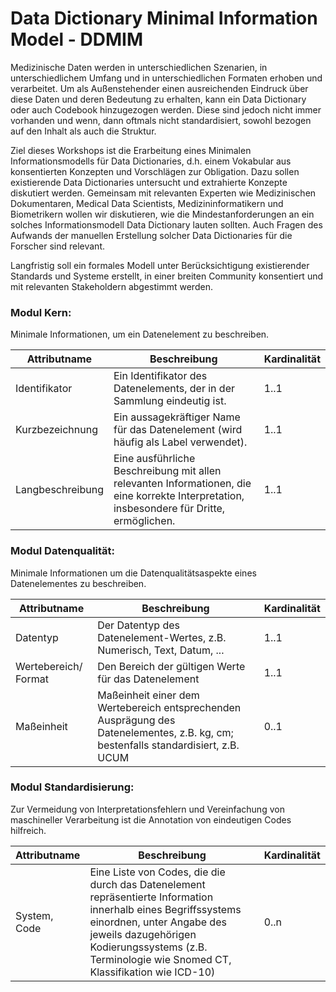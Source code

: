 # Data Dictionary Minimal Information Model - DDMIM
Medizinische Daten werden in unterschiedlichen Szenarien, in unterschiedlichem Umfang und in unterschiedlichen Formaten erhoben und verarbeitet. Um als Außenstehender einen ausreichenden Eindruck über diese Daten und deren Bedeutung zu erhalten, kann ein Data Dictionary oder auch Codebook hinzugezogen werden. Diese sind jedoch nicht immer vorhanden und wenn, dann oftmals nicht standardisiert, sowohl bezogen auf den Inhalt als auch die Struktur.

Ziel dieses Workshops ist die Erarbeitung eines Minimalen Informationsmodells für Data Dictionaries, d.h. einem Vokabular aus konsentierten Konzepten und Vorschlägen zur Obligation. Dazu sollen existierende Data Dictionaries untersucht und extrahierte Konzepte diskutiert werden. Gemeinsam mit relevanten Experten wie Medizinischen Dokumentaren, Medical Data Scientists, Medizininformatikern und Biometrikern wollen wir diskutieren, wie die Mindestanforderungen an ein solches Informationsmodell Data Dictionary lauten sollten. Auch Fragen des Aufwands der manuellen Erstellung solcher Data Dictionaries für die Forscher sind relevant.

Langfristig soll ein formales Modell unter Berücksichtigung existierender Standards und Systeme erstellt, in einer breiten Community konsentiert und mit relevanten Stakeholdern abgestimmt werden.



### Modul Kern:
Minimale Informationen, um ein Datenelement zu beschreiben.

| Attributname | Beschreibung | Kardinalität |
|--------------|-------------|----------------|
| Identifikator | Ein Identifikator des Datenelements, der in der Sammlung eindeutig ist. |  1..1 |
| Kurzbezeichnung | Ein aussagekräftiger Name für das Datenelement (wird häufig als Label verwendet). | 1..1 |
| Langbeschreibung | Eine ausführliche Beschreibung mit allen relevanten Informationen, die eine korrekte Interpretation, insbesondere für Dritte, ermöglichen. | 1..1 |


### Modul Datenqualität:
Minimale Informationen um die Datenqualitätsaspekte eines Datenelementes zu beschreiben.

| Attributname | Beschreibung | Kardinalität |
|--------------|-------------|----------------|
| Datentyp | Der Datentyp des Datenelement-Wertes, z.B. Numerisch, Text, Datum, ... |  1..1 |
| Wertebereich/ Format | Den Bereich der gültigen Werte für das Datenelement | 1..1 |
| Maßeinheit | Maßeinheit einer dem Wertebereich entsprechenden Ausprägung des Datenelementes, z.B. kg, cm; bestenfalls standardisiert, z.B. UCUM | 0..1 |



### Modul Standardisierung:
Zur Vermeidung von Interpretationsfehlern und Vereinfachung von maschineller Verarbeitung ist die Annotation von  eindeutigen Codes hilfreich.

| Attributname | Beschreibung | Kardinalität |
|--------------|-------------|----------------|
| System, Code | Eine Liste von Codes, die die durch das Datenelement repräsentierte Information innerhalb eines Begriffssystems einordnen, unter Angabe des jeweils dazugehörigen Kodierungssystems (z.B. Terminologie wie Snomed CT, Klassifikation wie ICD-10) |  0..n |
